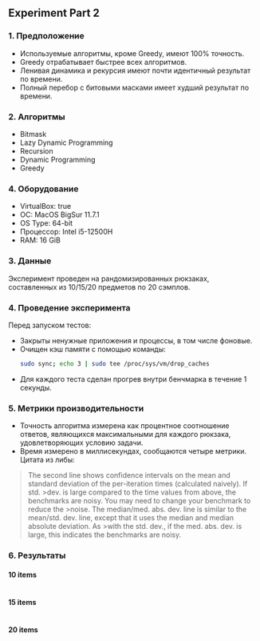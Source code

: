 ## Experiment Part 2

### 1. Предположение
- Используемые алгоритмы, кроме Greedy, имеют 100% точность.
- Greedy отрабатывает быстрее всех алгоритмов.
- Ленивая динамика и рекурсия имеют почти идентичный результат по времени.
- Полный перебор с битовыми масками имеет худший результат по времени.

### 2. Алгоритмы
- Bitmask
- Lazy Dynamic Programming
- Recursion
- Dynamic Programming
- Greedy

### 4. Оборудование
- VirtualBox: true
- ОС: MacOS BigSur 11.7.1
- OS Type: 64-bit
- Процессор: Intel i5-12500H
- RAM: 16 GiB

### 3. Данные
Эксперимент проведен на рандомизированных рюкзаках, составленных из 10/15/20 предметов по 20 сэмплов.

### 4. Проведение эксперимента
Перед запуском тестов:
- Закрыты ненужные приложения и процессы, в том числе фоновые.
- Очищен кэш памяти с помощью команды:
  ```bash
  sudo sync; echo 3 | sudo tee /proc/sys/vm/drop_caches
  ```
- Для каждого теста сделан прогрев внутри бенчмарка в течение 1 секунды.

### 5. Метрики производительности
- Точность алгоритма измерена как процентное соотношение ответов, являющихся максимальными для каждого рюкзака, удовлетворяющих условию задачи.
- Время измерено в миллисекундах, сообщаются четыре метрики. Цитата из либы:
>The second line shows confidence intervals on the mean and standard deviation of the per-iteration times (calculated naively). If std. >dev. is large compared to the time values from above, the benchmarks are noisy. You may need to change your benchmark to reduce the >noise.
>The median/med. abs. dev. line is similar to the mean/std. dev. line, except that it uses the median and median absolute deviation. As >with the std. dev., if the med. abs. dev. is large, this indicates the benchmarks are noisy.



### 6. Результаты

#### 10 items
<pre>
</pre>


#### 15 items
<pre>
</pre>


#### 20 items
<pre>
</pre>
